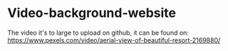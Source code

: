 # Video-background-website
The video it's to large to upload on github, it can be found on: https://www.pexels.com/video/aerial-view-of-beautiful-resort-2169880/

